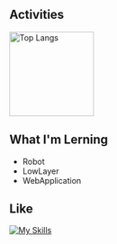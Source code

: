 ## Activities

<img alt="Top Langs" height="150" src="https://github-readme-stats.vercel.app/api?username=NOPLAB&theme=discord_old_blurple&show_icons=true" />

## What I'm Lerning

- Robot
- LowLayer
- WebApplication

## Like

[![My Skills](https://skillicons.dev/icons?i=python,c,cpp,ros,stm32,opencv,pytorch,tensorflow,docker,git,vscode,neovim,linux&perline=8)](https://skillicons.dev)


<!---
NOPLAB/NOPLAB is a ✨ special ✨ repository because its `README.md` (this file) appears on your GitHub profile.
You can click the Preview link to take a look at your changes.
--->
